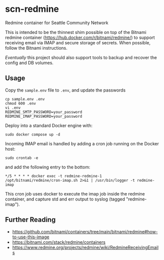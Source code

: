 # scn-redmine
Redmine container for Seattle Community Network

This is intended to be the thinnest shim possible on top of the Bitnami redmine container (https://hub.docker.com/r/bitnami/redmine/)
to support receiving email via IMAP and secure storage of secrets. When possible, follow the Bitnami instructions.

*Eventually* this project should also support tools to backup and recover the config and DB volumes.

## Usage

Copy the `sample.env` file to `.env`, and update the passwords
    
    cp sample.env .env
    chmod 600 .env
    vi .env
    REDMINE_SMTP_PASSWORD=your_password
    REDMINE_IMAP_PASSWORD=your_password

Deploy into a standard Docker engine with:
    
    sudo docker compose up -d
		
Incoming IMAP email is handled by adding a cron job running on the Docker host:

    sudo crontab -e

and add the following entry to the bottom:

    */5 * * * * docker exec -t redmine-redmine-1 /opt/bitnami/redmine/cron-imap.sh 2>&1 | /usr/bin/logger -t redmine-imap
		
This cron job uses docker to execute the imap job inside the redmine container, and capture std and err output to syslog (tagged "redmine-imap").

## Further Reading

* https://github.com/bitnami/containers/tree/main/bitnami/redmine#how-to-use-this-image
* https://bitnami.com/stack/redmine/containers
* https://www.redmine.org/projects/redmine/wiki/RedmineReceivingEmails

